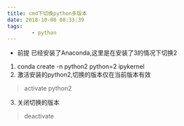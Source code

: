 ```yaml
---
title: cmd下切换python多版本
date: 2018-10-08 08:33:39
tags:
        - python
---
```

- 前提 已经安装了Anaconda,这里是在安装了3的情况下切换2


1. conda create -n python2 python=2 ipykernel  
2. 激活安装的python2,切换的版本仅在当前版本有效
> activate python2
3. 关闭切换的版本
> deactivate

